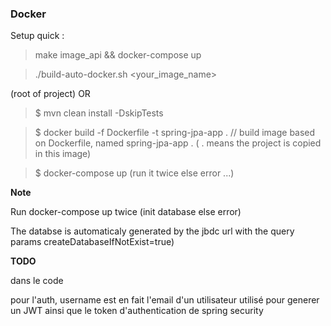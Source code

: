 ### Docker


Setup quick :

> make image_api && docker-compose up


> ./build-auto-docker.sh <your_image_name>

(root of project)
OR

> $ mvn clean install -DskipTests

> $ docker build -f Dockerfile -t spring-jpa-app . // build image based on Dockerfile, named spring-jpa-app . ( . means the project is copied in this image)

> $ docker-compose up (run it twice else error ...)


**Note**

Run docker-compose up twice (init database else error)

The databse is automaticaly generated by the jbdc url with the query params createDatabaseIfNotExist=true)





**TODO**


dans le code 


pour l'auth, username est en fait l'email d'un utilisateur utilisé pour generer un JWT ainsi que le token d'authentication de spring security